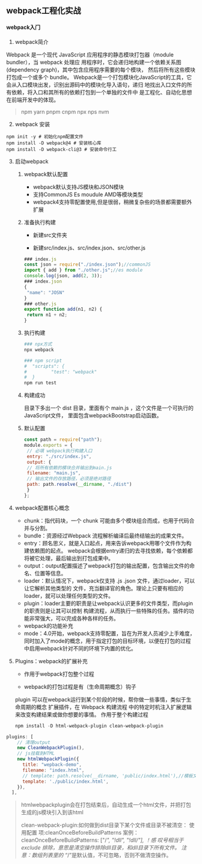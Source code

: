 ## webpack⼯程化实战

#### webpack⼊⻔

1. webpack简介

Webpack 是⼀个现代 JavaScript 应⽤程序的静态模块打包器（module bundler），当 webpack 处理应 ⽤程序时，它会递归地构建⼀个依赖关系图(dependency graph)，其中包含应⽤程序需要的每个模块， 然后将所有这些模块打包成⼀个或多个 bundle。 Webpack是⼀个打包模块化JavaScript的⼯具，它会从⼊⼝模块出发，识别出源码中的模块化导⼊语句，递归 地找出⼊⼝⽂件的所有依赖，将⼊⼝和其所有的依赖打包到⼀个单独的⽂件中 是⼯程化、⾃动化思想在前端开发中的体现。

>npm yarn pnpm cnpm npx nps nvm

2. webpack 安装

```
npm init -y # 初始化npm配置⽂件
npm install -D webpack@4 # 安装核⼼库
npm install -D webpack-cli@3 # 安装命令⾏⼯
```

3. 启动webpack

   1. webpack默认配置
      - webpack默认⽀持JS模块和JSON模块 
      - ⽀持CommonJS Es moudule AMD等模块类型 
      - webpack4⽀持零配置使⽤,但是很弱，稍微复杂些的场景都需要额外扩展
      
   2. 准备执⾏构建

      - 新建src⽂件夹 

      - 新建src/index.js、src/index.json、src/other.js

      ```js
      ### index.js
      const json = require("./index.json");//commonJS
      import { add } from "./other.js";//es module
      console.log(json, add(2, 3));
      ### index.json
      {
       "name": "JOSN"
      }
      ### other.js
      export function add(n1, n2) {
       return n1 + n2;
      }
      ```

      

   3. 执⾏构建

      ```powershell
      ### npx⽅式
      npx webpack
      
      ### npm script
      #  "scripts": {
      #  		"test": "webpack"
      #  }
      npm run test
      ```

      

   4. 构建成功

      ⽬录下多出⼀个 dist ⽬录，⾥⾯有个 main.js ，这个⽂件是⼀个可执⾏的JavaScript⽂件， ⾥⾯包含webpackBootstrap启动函数。

      

   5. 默认配置

      ```js
      const path = require("path");
      module.exports = {
       // 必填 webpack执⾏构建⼊⼝
       entry: "./src/index.js",
       output: {
       // 将所有依赖的模块合并输出到main.js
       filename: "main.js",
       // 输出⽂件的存放路径，必须是绝对路径
       path: path.resolve(__dirname, "./dist")
       }
      };
      ```

      

4. webpack配置核⼼概念

   - chunk：指代码块，⼀个 chunk 可能由多个模块组合⽽成，也⽤于代码合并与分割。
   - bundle：资源经过Webpack 流程解析编译后最终结输出的成果⽂件。 
   - entry：顾名思义，就是⼊⼝起点，⽤来告诉webpack⽤哪个⽂件作为构建依赖图的起点。 webpack会根据entry递归的去寻找依赖，每个依赖都将被它处理，最后输出到打包成果中。
   - output：output配置描述了webpack打包的输出配置，包含输出⽂件的命名、位置等信息。 
   - loader：默认情况下，webpack仅⽀持 .js .json ⽂件，通过loader，可以让它解析其他类型的 ⽂件，充当翻译官的⻆⾊。理论上只要有相应的loader，就可以处理任何类型的⽂件。 
   - plugin：loader主要的职责是让webpack认识更多的⽂件类型，⽽plugin的职责则是让其可以控制 构建流程，从⽽执⾏⼀些特殊的任务。插件的功能⾮常强⼤，可以完成各种各样的任务。 
   - webpack的功能补充 
   - mode：4.0开始，webpack⽀持零配置，旨在为开发⼈员减少上⼿难度，同时加⼊了mode的概念，⽤于指定打包的⽬标环境，以便在打包的过程中启⽤webpack针对不同的环境下内置的优化。
   
5. Plugins：webpack的扩展补充

   - 作⽤于webpack打包整个过程 

   - webpack的打包过程是有（⽣命周期概念）钩⼦

   plugin 可以在webpack运⾏到某个阶段的时候，帮你做⼀些事情，类似于⽣命周期的概念 扩展插件，在 Webpack 构建流程  中的特定时机注⼊扩展逻辑来改变构建结果或做你想要的事情。 作⽤于整个构建过程

   ```powershell
   npm install -D html-webpack-plugin clean-webpack-plugin
   ```

```js
plugins: [
    // 清理output
    new CleanWebpackPlugin(),
    // js挂载到HTML
    new htmlWebpackPlugin({
      title: "wepback-demo",
      filename: "index.html",
      // template: path.resolve(__dirname, 'public/index.html'),//模板文件的路径
      template: './public/index.html',
    }),
  ],
```

>htmlwebpackplugin会在打包结束后，⾃动⽣成⼀个html⽂件，并把打包⽣成的js模块引⼊到该html
>
>clean-webpack-plugin:如何做到dist⽬录下某个⽂件或⽬录不被清空： 使⽤配置 项:cleanOnceBeforeBuildPatterns 案例：cleanOnceBeforeBuildPatterns: ["/*", "!dll", "!dll/"], ！感 叹号相当于exclude 排除，意思是清空操作排除dll⽬录，和dll⽬录下所有⽂件。 注意：数组列表⾥的 “*/”是默认值，不可忽略，否则不做清空操作。

